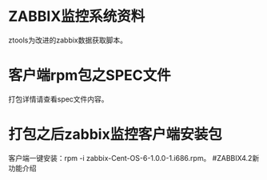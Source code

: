 # ZABBIX监控系统资料
ztools为改进的zabbix数据获取脚本。
# 客户端rpm包之SPEC文件
打包详情请查看spec文件内容。
# 打包之后zabbix监控客户端安装包
客户端一键安装：rpm -i zabbix-Cent-OS-6-1.0.0-1.i686.rpm。
#ZABBIX4.2新功能介绍
